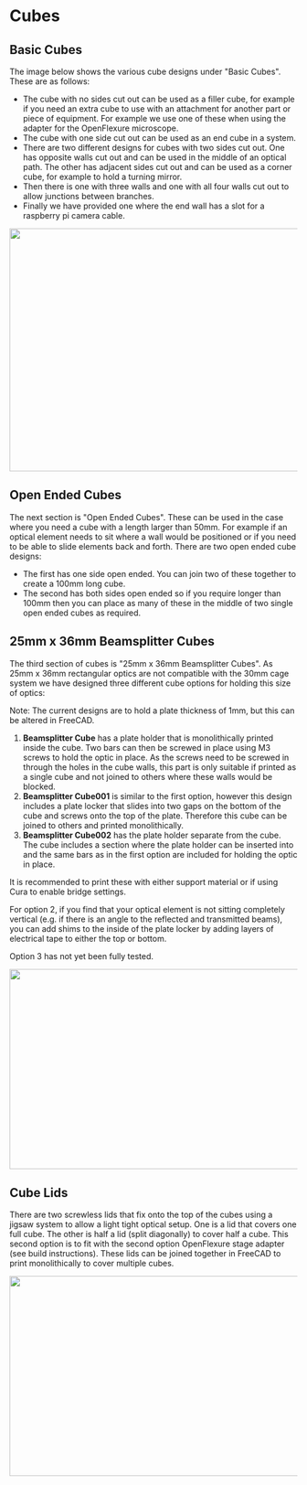 # Cubes

## Basic Cubes

The image below shows the various cube designs under "Basic Cubes". These are as follows:
  * The cube with no sides cut out can be used as a filler cube, for example if you need an extra cube to use with an attachment for another part or piece of equipment. For example we use one of these when using the adapter for the OpenFlexure microscope.
  * The cube with one side cut out can be used as an end cube in a system.
  * There are two different designs for cubes with two sides cut out. One has opposite walls cut out and can be used in the middle of an optical path. The other has adjacent sides cut out and can be used as a corner cube, for example to hold a turning mirror.
  * Then there is one with three walls and one with all four walls cut out to allow junctions between branches.
  * Finally we have provided one where the end wall has a slot for a raspberry pi camera cable. 

<img src="https://github.com/NanoBioPhotonics-Strathclyde/M4-MultiModal-Modular-Microscopy/blob/main/Images/Cubes.PNG" height=425 width=700>

## Open Ended Cubes

The next section is "Open Ended Cubes". These can be used in the case where you need a cube with a length larger than 50mm. For example if an optical element needs to sit where a wall would be positioned or if you need to be able to slide elements back and forth. There are two open ended cube designs:
  * The first has one side open ended. You can join two of these together to create a 100mm long cube.
  * The second has both sides open ended so if you require longer than 100mm then you can place as many of these in the middle of two single open ended cubes as required.

## 25mm x 36mm Beamsplitter Cubes
  
The third section of cubes is "25mm x 36mm Beamsplitter Cubes". As 25mm x 36mm rectangular optics are not compatible with the 30mm cage system we have designed three different cube options for holding this size of optics:

Note: The current designs are to hold a plate thickness of 1mm, but this can be altered in FreeCAD.

1. **Beamsplitter Cube** has a plate holder that is monolithically printed inside the cube. Two bars can then be screwed in place using M3 screws to hold the optic in place. As the screws need to be screwed in through the holes in the cube walls, this part is only suitable if printed as a single cube and not joined to others where these walls would be blocked.
2. **Beamsplitter Cube001** is similar to the first option, however this design includes a plate locker that slides into two gaps on the bottom of the cube and screws onto the top of the plate. Therefore this cube can be joined to others and printed monolithically.
3. **Beamsplitter Cube002** has the plate holder separate from the cube. The cube includes a section where the plate holder can be inserted into and the same bars as in the first option are included for holding the optic in place.

It is recommended to print these with either support material or if using Cura to enable bridge settings.

For option 2, if you find that your optical element is not sitting completely vertical (e.g. if there is an angle to the reflected and transmitted beams), you can add shims to the inside of the plate locker by adding layers of electrical tape to either the top or bottom.

Option 3 has not yet been fully tested.

<img src="https://github.com/NanoBioPhotonics-Strathclyde/M4-MultiModal-Modular-Microscopy/blob/main/Images/BeamsplitterCubes.png" height=350 width=1000>

## Cube Lids

There are two screwless lids that fix onto the top of the cubes using a jigsaw system to allow a light tight optical setup. One is a lid that covers one full cube. The other is half a lid (split diagonally) to cover half a cube. This second option is to fit with the second option OpenFlexure stage adapter (see build instructions). These lids can be joined together in FreeCAD to print monolithically to cover multiple cubes.

<img src="https://github.com/NanoBioPhotonics-Strathclyde/M4-MultiModal-Modular-Microscopy/blob/main/Images/Lids.png" height=350 width=550>
